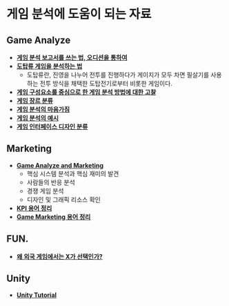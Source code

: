 # 게임 분석에 도움이 되는 자료

## Game Analyze
- [**게임 분석 보고서를 쓰는 법, 오디션을 통하여**](https://gameqa.tistory.com/55)
- [**도탑류 게임을 분석하는 법**](https://www.thisisgame.com/webzine/gameevent/nboard/227/?n=61823)
  - 도탑류란, 진영을 나누어 전투를 진행하다가 게이지가 모두 차면 필살기를 사용하는 전투 방식을 채택한 도탑전기로부터 비롯한 게임이다.
- [**게임 구성요소를 중심으로 한 게임 분석 방법에 대한 고찰**](https://www.koreascience.or.kr/article/JAKO201532434264009.pdf)
- [**게임 장르 분류**](http://blog.daum.net/jcodeno1best/9?category=868849)
- [**게임 분석의 마음가짐**](https://ppss.kr/archives/8668)
- [**게임 분석의 예시**](https://hiprock.tistory.com/169)
- [**게임 인터페이스 디자인 분류**](https://bokyungkim.tistory.com/2)

## Marketing
- [**Game Analyze and Marketing**](https://brunch.co.kr/@woozooin/112)
  - 핵심 시스템 분석과 핵심 재미의 발견
  - 사람들의 반응 분석
  - 경쟁 게임 분석
  - 디자인 및 그래픽 리소스 확인
- [**KPI 용어 정리**](http://blog.daum.net/jcodeno1best/10?category=868849)
- [**Game Marketing 용어 정리**](http://blog.daum.net/jcodeno1best/11?category=868849)

## FUN.
- [**왜 외국 게임에서는 X가 선택인가?**](https://post.naver.com/viewer/postView.nhn?volumeNo=30477839&memberNo=1523821)

## Unity
- [**Unity Tutorial**](https://unity.com/kr/how-to/beginner/5-unity-tutorials-new-game-developers)
